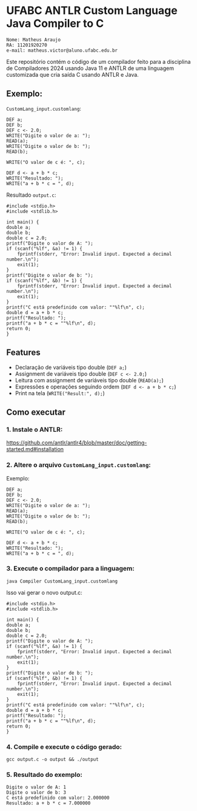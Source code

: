 
# UFABC ANTLR Custom Language Java Compiler to C

```
Nome: Matheus Araujo
RA: 11201920270
e-mail: matheus.victor@aluno.ufabc.edu.br
```

Este repositório contém o código de um compilador feito para a disciplina de Compiladores 2024 usando Java 11 e ANTLR de uma linguagem customizada que cria saída C usando ANTLR e Java.

## Exemplo:

`CustomLang_input.customlang`:
```
DEF a;
DEF b;
DEF c <- 2.0;
WRITE("Digite o valor de a: ");
READ(a);
WRITE("Digite o valor de b: ");
READ(b);

WRITE("O valor de c é: ", c);

DEF d <- a + b * c;
WRITE("Resultado: ");
WRITE("a + b * c = ", d);
```

Resultado `output.c`:

```
#include <stdio.h>
#include <stdlib.h>

int main() {
double a;
double b;
double c = 2.0;
printf("Digite o valor de A: ");
if (scanf("%lf", &a) != 1) {
    fprintf(stderr, "Error: Invalid input. Expected a decimal number.\n");
    exit(1);
}
printf("Digite o valor de b: ");
if (scanf("%lf", &b) != 1) {
    fprintf(stderr, "Error: Invalid input. Expected a decimal number.\n");
    exit(1);
}
printf("C está predefinido com valor: ""%lf\n", c);
double d = a + b * c;
printf("Resultado: ");
printf("a + b * c = ""%lf\n", d);
return 0;
}
```

## Features

- Declaração de variáveis tipo double (`DEF a;`)
- Assignment de variáveis tipo double (`DEF c <- 2.0;`)
- Leitura com  assignment de variáveis tipo double (`READ(a);`)
- Expressões e operações seguindo ordem (`DEF d <- a + b * c;`)
- Print na tela (`WRITE("Result:", d);`)

## Como executar

### 1. Instale o ANTLR:
https://github.com/antlr/antlr4/blob/master/doc/getting-started.md#installation

### 2. Altere o arquivo `CustomLang_input.customlang`:

Exemplo:
```
DEF a;
DEF b;
DEF c <- 2.0;
WRITE("Digite o valor de a: ");
READ(a);
WRITE("Digite o valor de b: ");
READ(b);

WRITE("O valor de c é: ", c);

DEF d <- a + b * c;
WRITE("Resultado: ");
WRITE("a + b * c = ", d);
```

### 3. Execute o compilador para a linguagem:
```
java Compiler CustomLang_input.customlang
```

Isso vai gerar o novo output.c:
```
#include <stdio.h>
#include <stdlib.h>

int main() {
double a;
double b;
double c = 2.0;
printf("Digite o valor de A: ");
if (scanf("%lf", &a) != 1) {
    fprintf(stderr, "Error: Invalid input. Expected a decimal number.\n");
    exit(1);
}
printf("Digite o valor de b: ");
if (scanf("%lf", &b) != 1) {
    fprintf(stderr, "Error: Invalid input. Expected a decimal number.\n");
    exit(1);
}
printf("C está predefinido com valor: ""%lf\n", c);
double d = a + b * c;
printf("Resultado: ");
printf("a + b * c = ""%lf\n", d);
return 0;
}
```

### 4. Compile e execute o código gerado:
```
gcc output.c -o output && ./output
```

### 5. Resultado do exemplo:

```
Digite o valor de A: 1
Digite o valor de b: 3
C está predefinido com valor: 2.000000
Resultado: a + b * c = 7.000000
```